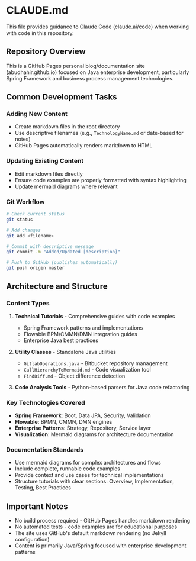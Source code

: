 # CLAUDE.md

This file provides guidance to Claude Code (claude.ai/code) when working with code in this repository.

## Repository Overview

This is a GitHub Pages personal blog/documentation site (abudhahir.github.io) focused on Java enterprise development, particularly Spring Framework and business process management technologies.

## Common Development Tasks

### Adding New Content
- Create markdown files in the root directory
- Use descriptive filenames (e.g., `TechnologyName.md` or date-based for notes)
- GitHub Pages automatically renders markdown to HTML

### Updating Existing Content
- Edit markdown files directly
- Ensure code examples are properly formatted with syntax highlighting
- Update mermaid diagrams where relevant

### Git Workflow
```bash
# Check current status
git status

# Add changes
git add <filename>

# Commit with descriptive message
git commit -m "Added/Updated [description]"

# Push to GitHub (publishes automatically)
git push origin master
```

## Architecture and Structure

### Content Types
1. **Technical Tutorials** - Comprehensive guides with code examples
   - Spring Framework patterns and implementations
   - Flowable BPM/CMMN/DMN integration guides
   - Enterprise Java best practices

2. **Utility Classes** - Standalone Java utilities
   - `GitlabOperations.java` - Bitbucket repository management
   - `CallHierarchyToMermaid.md` - Code visualization tool
   - `FindDiff.md` - Object difference detection

3. **Code Analysis Tools** - Python-based parsers for Java code refactoring

### Key Technologies Covered
- **Spring Framework**: Boot, Data JPA, Security, Validation
- **Flowable**: BPMN, CMMN, DMN engines
- **Enterprise Patterns**: Strategy, Repository, Service layer
- **Visualization**: Mermaid diagrams for architecture documentation

### Documentation Standards
- Use mermaid diagrams for complex architectures and flows
- Include complete, runnable code examples
- Provide context and use cases for technical implementations
- Structure tutorials with clear sections: Overview, Implementation, Testing, Best Practices

## Important Notes
- No build process required - GitHub Pages handles markdown rendering
- No automated tests - code examples are for educational purposes
- The site uses GitHub's default markdown rendering (no Jekyll configuration)
- Content is primarily Java/Spring focused with enterprise development patterns